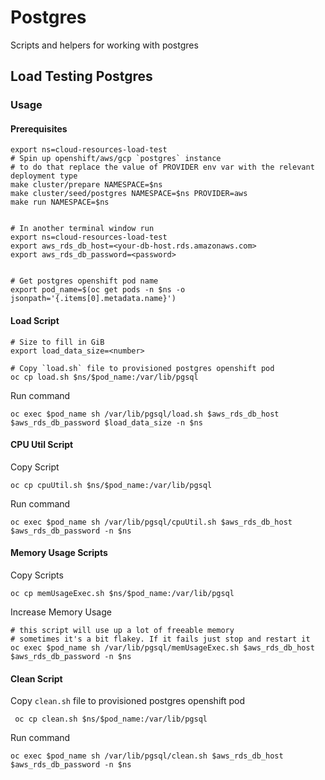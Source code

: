 # Postgres 

Scripts and helpers for working with postgres 

## Load Testing Postgres
### Usage 
#### Prerequisites
```
export ns=cloud-resources-load-test
# Spin up openshift/aws/gcp `postgres` instance
# to do that replace the value of PROVIDER env var with the relevant deployment type
make cluster/prepare NAMESPACE=$ns
make cluster/seed/postgres NAMESPACE=$ns PROVIDER=aws
make run NAMESPACE=$ns


# In another terminal window run
export ns=cloud-resources-load-test
export aws_rds_db_host=<your-db-host.rds.amazonaws.com>
export aws_rds_db_password=<password>


# Get postgres openshift pod name
export pod_name=$(oc get pods -n $ns -o jsonpath='{.items[0].metadata.name}')
```
#### Load Script


```
# Size to fill in GiB
export load_data_size=<number>

# Copy `load.sh` file to provisioned postgres openshift pod  
oc cp load.sh $ns/$pod_name:/var/lib/pgsql
```
Run command
``` 
oc exec $pod_name sh /var/lib/pgsql/load.sh $aws_rds_db_host $aws_rds_db_password $load_data_size -n $ns
```
#### CPU Util Script
Copy Script 
```
oc cp cpuUtil.sh $ns/$pod_name:/var/lib/pgsql
```
Run command
```
oc exec $pod_name sh /var/lib/pgsql/cpuUtil.sh $aws_rds_db_host $aws_rds_db_password -n $ns
```
#### Memory Usage Scripts

Copy Scripts
```
oc cp memUsageExec.sh $ns/$pod_name:/var/lib/pgsql
```

Increase Memory Usage
```
# this script will use up a lot of freeable memory
# sometimes it's a bit flakey. If it fails just stop and restart it
oc exec $pod_name sh /var/lib/pgsql/memUsageExec.sh $aws_rds_db_host $aws_rds_db_password -n $ns
```

#### Clean Script
Copy `clean.sh` file to provisioned postgres openshift pod  
```
 oc cp clean.sh $ns/$pod_name:/var/lib/pgsql
```
Run command
``` 
oc exec $pod_name sh /var/lib/pgsql/clean.sh $aws_rds_db_host $aws_rds_db_password -n $ns
```
